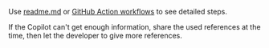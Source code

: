 
Use [readme.md](../readme.md) or [GitHub Action workflows](./workflows/) to see detailed steps.

If the Copilot can't get enough information, share the used references at the time, then let the developer to give more references.
